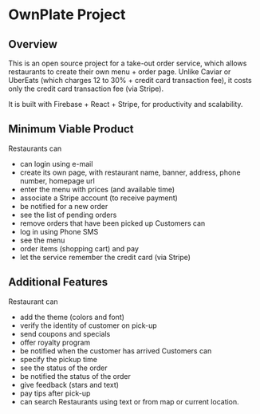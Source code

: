 # OwnPlate Project

## Overview
This is an open source project for a take-out order service, which allows restaurants to create their own menu + order page. Unlike Caviar or UberEats (which charges 12 to 30% + credit card transaction fee), it costs only the credit card transaction fee (via Stripe). 

It is built with Firebase + React + Stripe, for productivity and scalability.

## Minimum Viable Product
Restaurants can
 - can login using e-mail
 - create its own page, with restaurant name, banner, address, phone number, homepage url
 - enter the menu with prices (and available time)
 - associate a Stripe account (to receive payment)
 - be notified for a new order
 - see the list of pending orders
 - remove orders that have been picked up
Customers can
 - log in using Phone SMS
 - see the menu
 - order items (shopping cart) and pay
 - let the service remember the credit card (via Stripe)
 
## Additional Features
Restaurant can
 - add the theme (colors and font)
 - verify the identity of customer on pick-up
 - send coupons and specials
 - offer royalty program
 - be notified when the customer has arrived 
Customers can
 - specify the pickup time
 - see the status of the order
 - be notified the status of the order
 - give feedback (stars and text)
 - pay tips after pick-up
 - can search Restaurants using text or from map or current location.
